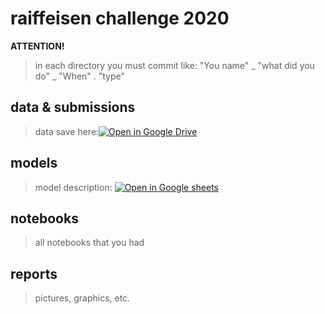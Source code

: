 raiffeisen challenge 2020
=============================


**ATTENTION!** 
> in each directory you must commit like:
      "You name" _ "what did you do" _ "When" . "type"

data & submissions
------------------
> data save here:[![Open in Google Drive](https://upload.wikimedia.org/wikipedia/commons/thumb/a/ad/Logo_of_Google_Drive.svg/30px-Logo_of_Google_Drive.svg.png)](https://docs.google.com/spreadsheets/d/14RkFQVcELT4R4tepolDHSv1nfU5b0TTRX8awaX1gVh0/edit?pli=1#gid=0)

models
------

> model description:
[![Open in Google sheets](https://upload.wikimedia.org/wikipedia/commons/thumb/a/a7/Google_Docs_logo.svg/20px-Google_Docs_logo.svg.png)](https://docs.google.com/spreadsheets/d/14RkFQVcELT4R4tepolDHSv1nfU5b0TTRX8awaX1gVh0/edit?pli=1#gid=0)

notebooks
---------

> all notebooks that you had

reports
-------

> pictures, graphics, etc. 
